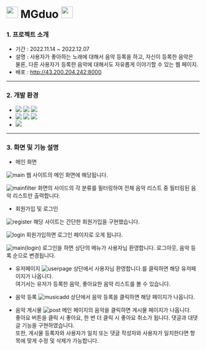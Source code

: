 # <img src="https://user-images.githubusercontent.com/80939341/207855694-b9b071d7-e3df-4423-a07e-ff989fe3e04b.svg" width="30" height="30"/> MGduo <img src="https://user-images.githubusercontent.com/80939341/207855694-b9b071d7-e3df-4423-a07e-ff989fe3e04b.svg" width="30" height="30"/>

### 1. 프로젝트 소개
- 기간 : 2022.11.14 ~ 2022.12.07 
- 설명 : 사용자가 좋아하는 노래에 대해서 음악 등록을 하고, 자신이 등록한 음악은 물론, 다른 사용자가 등록한 음악에 대해서도 자유롭게 이야기할 수 있는 웹 페이지.  
- 배포 : http://43.200.204.242:8000
---

### 2. 개발 환경
- <img src="https://img.shields.io/badge/HTML-E34F26?style=for-the-badge&logo=HTML5&logoColor=white"> <img src="https://img.shields.io/badge/CSS-1572B6?style=for-the-badge&logo=CSS3&logoColor=white"> <img src="https://img.shields.io/badge/Java Script-F7DF1E?style=for-the-badge&logo=JavaScript&logoColor=white"><br>
- <img src="https://img.shields.io/badge/Spring boot-6DB33F?style=for-the-badge&logo=Spring boot&logoColor=white"> <img src="https://img.shields.io/badge/Spring Security-6DB33F?style=for-the-badge&logo=Spring Security&logoColor=white"> <img src="https://img.shields.io/badge/Thymeleaf-005F0F?style=for-the-badge&logo=Thymeleaf&logoColor=white"> <br> 
- <img src="https://img.shields.io/badge/MariaDB-003545?style=for-the-badge&logo=MariaDB&logoColor=white">

---

### 3. 화면 및 기능 설명
- 메인 화면

![main](https://user-images.githubusercontent.com/80939341/207866106-841b319a-5ffc-456f-acf2-a4b0fbb9d3c6.PNG)
웹 사이트의 메인 화면에 해당됩니다.

![mainfilter](https://user-images.githubusercontent.com/80939341/207866121-3e5f650b-dee1-4c9a-bed4-1f0a8c1bac35.PNG)
화면의 사이드의 각 분류를 필터링하여 전체 음악 리스트 중 필터링된 음악 리스트만 출력합니다.

- 회원가입 및 로그인

![register](https://user-images.githubusercontent.com/80939341/207866115-17db931f-816c-4197-acb8-0c9427a0e4c0.PNG)
해당 사이트는 간단한 회원가입을 구현했습니다.

![login](https://user-images.githubusercontent.com/80939341/207866118-427bba74-9220-4ca6-9a6e-5395d71e483d.PNG)
회원가입하면 로그인 페이지로 오게 됩니다.

![main(login)](https://user-images.githubusercontent.com/80939341/207866120-8457447b-ddd6-4d09-beee-b3802aff0e20.PNG)
로그인을 하면 상단의 메뉴가 사용자님 환영합니다. 로그아웃, 음악 등록 순으로 변경됩니다. 

- 유저페이지
![userpage](https://user-images.githubusercontent.com/80939341/207866124-f95d40f5-f35e-4885-b6cf-43959f0b2c38.PNG)
상단에서 사용자님 환영합니다.를 클릭하면 해당 유저페이지가 나옵니다.  
여기서는 유저가 등록한 음악, 좋아요한 음악 리스트를 볼 수 있습니다.

- 음악 등록
![musicadd](https://user-images.githubusercontent.com/80939341/207866467-fbc0b0ca-a615-4388-a9c0-cceb8700c1ea.PNG)
상단에서 음악 등록을 클릭하면 해당 페이지가 나옵니다. 

- 음악 게시물
![post](https://user-images.githubusercontent.com/80939341/207866788-d204bb1b-7a80-4960-a0f3-60244ac183d2.PNG)
메인 페이지의 음악을 클릭하면 게시물 페이지가 나옵니다.  
좋아요 버튼을 클릭 시 좋아요, 한 번 더 클릭 시 좋아요 취소가 됩니다. 댓글과 대댓글 기능을 구현하였습니다.  
또한, 게시물 등록자와 사용자가 일치 또는 댓글 작성자와 사용자가 일치한다면 항목에 맞게 수정 및 삭제가 가능합니다.
